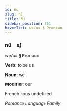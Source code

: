```yaml
---
id: nü
slug: nü
title: NÜ
sidebar_position: 751
hoverText: we/us § Pronoun
---
```


### nü&emsp;<span kind="abugida">ƨʄ</span>

*we/us* **§** Pronoun

**Verb**: to be us

**Noun**: we

**Modifier**: our

French nous undefined

*Romance Language Family*